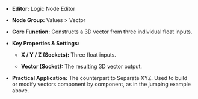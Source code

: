 - **Editor:** Logic Node Editor
    
- **Node Group:** Values > Vector
    
- **Core Function:** Constructs a 3D vector from three individual float inputs.
    
- **Key Properties & Settings:**
    
    - **X / Y / Z (Sockets):** Three float inputs.
        
    - **Vector (Socket):** The resulting 3D vector output.
        
- **Practical Application:** The counterpart to Separate XYZ. Used to build or modify vectors component by component, as in the jumping example above.